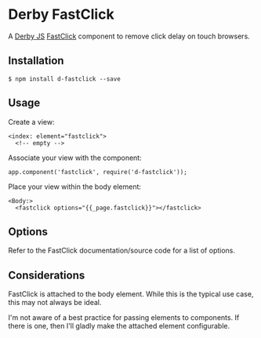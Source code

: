 Derby FastClick
===============

A [Derby JS](http://derbyjs.com) [FastClick](https://github.com/ftlabs/fastclick) component to remove click delay on touch browsers.

Installation
------------

    $ npm install d-fastclick --save

Usage
-----

Create a view:

    <index: element="fastclick">
      <!-- empty -->

Associate your view with the component:

    app.component('fastclick', require('d-fastclick'));

Place your view within the body element:

    <Body:>
      <fastclick options="{{_page.fastclick}}"></fastclick>

Options
-------

Refer to the FastClick documentation/source code for a list of options.

Considerations
--------------

FastClick is attached to the body element.
While this is the typical use case, this may not always be ideal.

I'm not aware of a best practice for passing elements to components.
If there is one, then I'll gladly make the attached element configurable.
